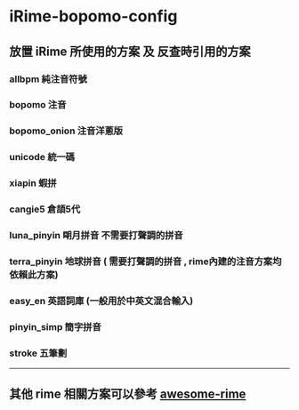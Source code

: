 # iRime-bopomo-config

## 放置 iRime 所使用的方案 及 反查時引用的方案

### allbpm 純注音符號 

### bopomo 注音 

### bopomo_onion 注音洋蔥版

### unicode 統一碼 

### xiapin 蝦拼 

### cangie5 倉頡5代

### luna_pinyin 朙月拼音  不需要打聲調的拼音

### terra_pinyin 地球拼音  ( 需要打聲調的拼音 , rime內建的注音方案均依賴此方案)

### easy_en 英語詞庫  (一般用於中英文混合輸入)

### pinyin_simp 簡字拼音 
### stroke 五筆劃

---

## 其他 rime 相關方案可以參考 [awesome-rime](https://github.com/sgalal/awesome-rime) 